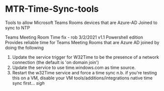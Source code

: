 # MTR-Time-Sync-tools
Tools to allow Microsoft Teams Rooms devices that are Azure-AD Joined to sync to NTP


Teams Meeting Room Time fix - rob 3/2/2021 v1.1 Powershell edition
Provides reliable time for Teams Meeting Rooms that are Azure AD joined by doing the following
1) Update the service trigger for W32Time to be the presence of a network connection (the default is 'on domain join')
2) Update the service to use time.windows.com as time source.
3) Restart the w32Time service and force a time sync
n.b. if you're testing this on a VM, disable your VM tools/additions/integrations native time sync first... *sigh*
